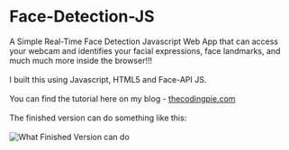 # Face-Detection-JS
A Simple Real-Time Face Detection Javascript Web App that can access your webcam and identifies your facial expressions, face landmarks, and much much more inside the browser!!!</br></br>I built this using Javascript, HTML5 and Face-API JS.</br></br>You can find the tutorial here on my blog - [thecodingpie.com](https://thecodingpie)</br></br>
The finished version can do something like this: </br>  
![What Finished Version can do](https://i.ibb.co/qMSdKRk/expres.png)
